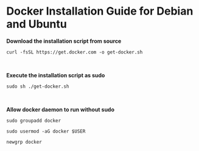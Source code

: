 # Docker Installation Guide for Debian and Ubuntu

**Download the installation script from source**
```
curl -fsSL https://get.docker.com -o get-docker.sh
```

<br>

**Execute the installation script as sudo**
```
sudo sh ./get-docker.sh
```

<br>

**Allow docker daemon to run without sudo**
```
sudo groupadd docker
```

```
sudo usermod -aG docker $USER
```

```
newgrp docker
```
